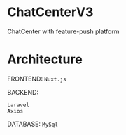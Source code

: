 # ChatCenterV3
ChatCenter with feature-push platform

# Architecture

FRONTEND:
```Nuxt.js``` 

BACKEND:
```
Laravel
Axios
```

DATABASE:
```MySql```
